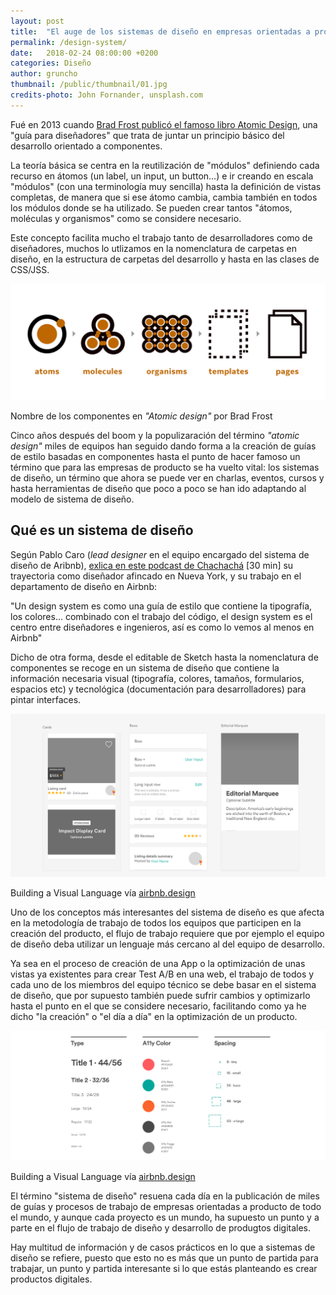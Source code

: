 ```yaml
---
layout: post
title:  "El auge de los sistemas de diseño en empresas orientadas a producto"
permalink: /design-system/
date:   2018-02-24 08:00:00 +0200
categories: Diseño
author: gruncho
thumbnail: /public/thumbnail/01.jpg
credits-photo: John Fornander, unsplash.com
---
```

Fué en 2013 cuando <a href="http://bradfrost.com/blog/post/atomic-web-design/" target="_blank">Brad Frost publicó el famoso libro Atomic Design</a>, una "guía para diseñadores" que trata de juntar un principio básico del desarrollo orientado a componentes. 

La teoría básica se centra en la reutilización de "módulos" definiendo cada recurso en átomos (un label, un input, un button...) e ir creando en escala "módulos" (con una terminología muy sencilla) hasta la definición de vistas completas, de manera que si ese átomo cambia, cambia también en todos los módulos donde se ha utilizado. Se pueden crear tantos "átomos, moléculas y organismos" como se considere necesario. 

Este concepto facilita mucho el trabajo tanto de desarrolladores como de diseñadores, muchos lo utlizamos en la nomenclatura de carpetas en diseño, en la estructura de carpetas del desarrollo y hasta en las clases de CSS/JSS. 

<p class="img"><img src="/public/img/2018/atomic-design.png" alt="Atomic design concept" title="Atomic design concept"></p>
<p class="pie">Nombre de los componentes en <em>"Atomic design"</em> por Brad Frost</p>

Cinco años después del boom y la populizaración del término <em>"atomic design"</em> miles de equipos han seguido dando forma a la creación de guías de estilo basadas en componentes hasta el punto de hacer famoso un término que para las empresas de producto se ha vuelto vital: los sistemas de diseño, un término que ahora se puede ver en charlas, eventos, cursos y hasta herramientas de diseño que poco a poco se han ido adaptando al modelo de sistema de diseño.

<h2>Qué es un sistema de diseño</h2>

Según Pablo Caro (<em>lead designer</em> en el equipo encargado del sistema de diseño de Aribnb), <a href="https://www.disenochachacha.com/podcast/13/pablocaro" target="_blank">exlica en este podcast de Chachachá</a> [30 min] su trayectoria como diseñador afincado en Nueva York, y su trabajo en el departamento de diseño en Airbnb:

<quote>"Un design system es como una guía de estilo que contiene la tipografía, los colores... combinado con el trabajo del código, el design system es el centro entre diseñadores e ingenieros, así es como lo vemos al menos en Airbnb"</quote>

Dicho de otra forma, desde el editable de Sketch hasta la nomenclatura de componentes se recoge en un sistema de diseño que contiene la información necesaria visual (tipografía, colores, tamaños, formularios, espacios etc) y tecnológica (documentación para desarrolladores) para pintar interfaces.

<p class="img"><img src="/public/img/2018/airbnb-01.png" alt="Airbnb design system" title="Airbnb design system"></p>
<p class="pie">Building a Visual Language vía <a href="https://airbnb.design/building-a-visual-language/" target="_blank">airbnb.design</a></p>

Uno de los conceptos más interesantes del sistema de diseño es que afecta en la metodología de trabajo de todos los equipos que participen en la creación del producto, el flujo de trabajo requiere que por ejemplo el equipo de diseño deba utilizar un lenguaje más cercano al del equipo de desarrollo. 

Ya sea en el proceso de creación de una App o la optimización de unas vistas ya existentes para crear Test A/B en una web, el trabajo de todos y cada uno de los miembros del equipo técnico se debe basar en el sistema de diseño, que por supuesto también puede sufrir cambios y optimizarlo hasta el punto en el que se considere necesario, facilitando como ya he dicho "la creación" o "el día a día" en la optimización de un producto.

<p class="img"><img src="/public/img/2018/airbnb-02.png" alt="Airbnb design system" title="Airbnb design system"></p>

<p class="pie">Building a Visual Language vía <a href="https://airbnb.design/building-a-visual-language/" target="_blank">airbnb.design</a></p>


El término "sistema de diseño" resuena cada día en la publicación de miles de guías y procesos de trabajo de empresas orientadas a producto de todo el mundo, y aunque cada proyecto es un mundo, ha supuesto un punto y a parte en el flujo de trabajo de diseño y desarrollo de produgtos digitales.

Hay multitud de información y de casos prácticos en lo que a sistemas de diseño se refiere, puesto que esto no es más que un punto de partida para trabajar, un punto y partida interesante si lo que estás planteando es crear productos digitales.
